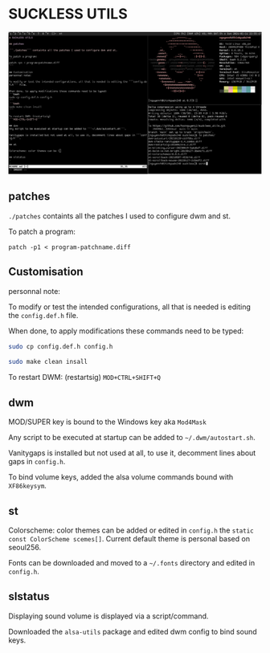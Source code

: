# SUCKLESS UTILS

![screenshot](./screenshots/2024-01-14-225548_1366x768_scrot.png)

## patches

```./patches``` containts all the patches I used to configure dwm and st.

To patch a program:
```
patch -p1 < program-patchname.diff
```

## Customisation
personnal note:

To modify or test the intended configurations, all that is needed is editing the ```config.def.h``` file. 

When done, to apply modifications these commands need to be typed:
```bash
sudo cp config.def.h config.h
```
```bash
sudo make clean insall
```

To restart DWM: (restartsig)
```MOD+CTRL+SHIFT+Q```

## dwm
MOD/SUPER key is bound to the Windows key aka ```Mod4Mask```

Any script to be executed at startup can be added to ```~/.dwm/autostart.sh```.

Vanitygaps is installed but not used at all, to use it, decomment lines about gaps in ```config.h```.

To bind volume keys, added the alsa volume commands bound with ```XF86keysym```.

## st

Colorscheme: color themes can be added or edited in ```config.h``` the ```static const ColorScheme scemes[]```. Current default theme is personal based on seoul256.

Fonts can be downloaded and moved to a ```~/.fonts``` directory and edited in ```config.h```.

## slstatus

Displaying sound volume is displayed via a script/command.

Downloaded the ```alsa-utils``` package and edited dwm config to bind sound keys.
